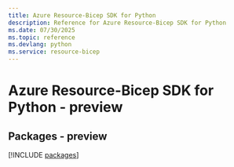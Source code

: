 ```yaml
---
title: Azure Resource-Bicep SDK for Python
description: Reference for Azure Resource-Bicep SDK for Python
ms.date: 07/30/2025
ms.topic: reference
ms.devlang: python
ms.service: resource-bicep
---
```

# Azure Resource-Bicep SDK for Python - preview
## Packages - preview
[!INCLUDE [packages](resource-bicep-index.md)]